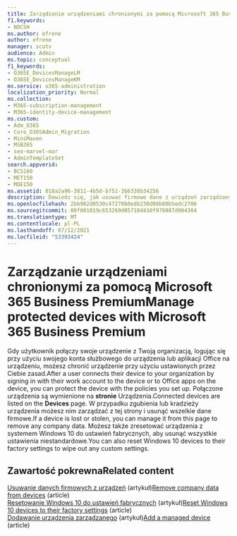 ```yaml
---
title: Zarządzanie urządzeniami chronionymi za pomocą Microsoft 365 Business Premium
f1.keywords:
- NOCSH
ms.author: efrene
author: efrene
manager: scotv
audience: Admin
ms.topic: conceptual
f1_keywords:
- O365E_DevicesManageLM
- O365E_DevicesManageKM
ms.service: o365-administration
localization_priority: Normal
ms.collection:
- M365-subscription-management
- M365-identity-device-management
ms.custom:
- Adm_O365
- Core_O365Admin_Migration
- MiniMaven
- MSB365
- seo-marvel-mar
- AdminTemplateSet
search.appverid:
- BCS160
- MET150
- MOE150
ms.assetid: 018a2a96-3811-4b5d-b751-3b6330b34256
description: Dowiedz się, jak usuwać firmowe dane z urządzeń zarządzanych za pomocą zasad ochrony oraz resetować Windows 10 urządzenia do ustawień fabrycznych.
ms.openlocfilehash: 2bb982d0530c47270b0edb230d08b80b5edc2706
ms.sourcegitcommit: 00f001019c653269d85718d410f970887d904304
ms.translationtype: MT
ms.contentlocale: pl-PL
ms.lasthandoff: 07/12/2021
ms.locfileid: "53393424"
---
```

# <a name="manage-protected-devices-with-microsoft-365-business-premium"></a><span data-ttu-id="65727-103">Zarządzanie urządzeniami chronionymi za pomocą Microsoft 365 Business Premium</span><span class="sxs-lookup"><span data-stu-id="65727-103">Manage protected devices with Microsoft 365 Business Premium</span></span>

<span data-ttu-id="65727-104">Gdy użytkownik połączy swoje urządzenie z Twoją organizacją, logując się przy użyciu swojego konta służbowego do urządzenia lub aplikacji Office na urządzeniu, możesz chronić urządzenie przy użyciu ustawionych przez Ciebie zasad.</span><span class="sxs-lookup"><span data-stu-id="65727-104">After a user connects their device to your organization by signing in with their work account to the device or to Office apps on the device, you can protect the device with the policies you set up.</span></span> <span data-ttu-id="65727-105">Połączone urządzenia są wymienione na **stronie** Urządzenia.</span><span class="sxs-lookup"><span data-stu-id="65727-105">Connected devices are listed on the **Devices** page.</span></span> <span data-ttu-id="65727-106">W przypadku zgubienia lub kradzieży urządzenia możesz nim zarządzać z tej strony i usunąć wszelkie dane firmowe.</span><span class="sxs-lookup"><span data-stu-id="65727-106">If a device is lost or stolen, you can manage it from this page to remove any company data.</span></span> <span data-ttu-id="65727-107">Możesz także zresetować urządzenia z systemem Windows 10 do ustawień fabrycznych, aby usunąć wszystkie ustawienia niestandardowe.</span><span class="sxs-lookup"><span data-stu-id="65727-107">You can also reset Windows 10 devices to their factory settings to wipe out any custom settings.</span></span> 

## <a name="related-content"></a><span data-ttu-id="65727-108">Zawartość pokrewna</span><span class="sxs-lookup"><span data-stu-id="65727-108">Related content</span></span>
  
<span data-ttu-id="65727-109">[Usuwanie danych firmowych z urządzeń](remove-company-data.md) (artykuł)</span><span class="sxs-lookup"><span data-stu-id="65727-109">[Remove company data from devices](remove-company-data.md) (article)</span></span>\
<span data-ttu-id="65727-110">[Resetowanie Windows 10 do ustawień fabrycznych](reset-devices-to-factory-settings.md) (artykuł)</span><span class="sxs-lookup"><span data-stu-id="65727-110">[Reset Windows 10 devices to their factory settings](reset-devices-to-factory-settings.md) (article)</span></span>\
<span data-ttu-id="65727-111">[Dodawanie urządzenia zarządzanego](./app-protection-settings-for-android-and-ios.md) (artykuł)</span><span class="sxs-lookup"><span data-stu-id="65727-111">[Add a managed device](./app-protection-settings-for-android-and-ios.md) (article)</span></span>
